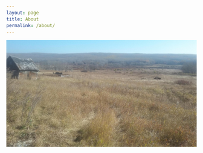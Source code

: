 ```yaml
---
layout: page
title: About
permalink: /about/
---
```

![farm out buildings](/imgs/out-buildings.jpg)  
